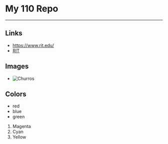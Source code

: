 # My 110 Repo

---

## Links
- https://www.rit.edu/
- [RIT](https://www.rit.edu/)
## Images
- ![Churros](https://hips.hearstapps.com/hmg-prod/images/churros-index-661d4692d05e4.jpg?crop=0.498xw:0.997xh;0.250xw,0.00321xh&resize=1200:*)

## Colors
- red
- blue
- green

1. Magenta
2. Cyan
3. Yellow

